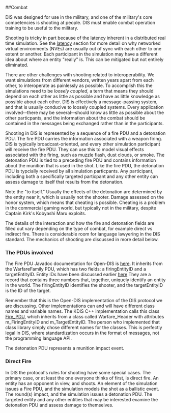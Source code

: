 ##Combat

DIS was designed for use in the military, and one of the military's core competencies is shooting at people. DIS must enable combat operation training to be useful to the military.

Shooting is tricky in part because of the latency inherent in a distributed real time simulation. See the <A href="Latency.md">latency</a> section for more detail on why networked virtual environments (NVEs) are usually out of sync with each other to one extent or another. Each participant in the simulation may have a different idea about where an entity "really" is. This can be mitigated but not entirely eliminated.

There are other challenges with shooting related to interoperability. We want simulations from different vendors, written years apart from each other, to interoperate as painlessly as possible. To accomplish this the simulations need to be _loosely coupled_, a term that means they should depend on each other as little as possible and have as little knowledge as possible about each other. DIS is effectively a message-passing system, and that is usually conducive to loosely coupled systems. Every application involved--there may be several--should know as little as possible about the other particpants, and the information about the combat should be contained in the messages being exchanged rather than in the participants.  

Shooting in DIS is represented by a sequence of a fire PDU and a detonation PDU. The fire PDU carries the information associated with a weapon firing. DIS is typically broadcast-oriented, and every other simulation participant will receive the fire PDU. They can use this to model visual effects associated with the firing, such as muzzle flash, dust clouds, or smoke. The detonation PDU is tied to a preceding fire PDU and contains information about the munition that is used in the shot. Like the fire PDU, the detonation PDU is typcially received by all simulation particpants. Any participant, including both a specifically targeted particpant and any other entity can assess damage to itself that results from the detonation. 

Note the "to itself." Usually the effects of the detonation are determined by the entity near it, which is usually not the shooter. Damage assessed on the honor system, which means that cheating is possible. Cheating is a problem in the commercial gaming world, but typically not in the military, despite Captain Kirk's Kobyashi Maru exploits.

The details of the interaction and how the fire and detonation fields are filled out vary depending on the type of combat, for example direct vs indirect fire. There is considerable room for language lawyering in the DIS standard. The mechanics of shooting are discussed in more detail below. 


### The PDUs involved

The Fire PDU Javadoc documentation for Open-DIS is <a href="javadoc/edu/nps/moves/dis/FirePdu.html">here</a>. It inherits from the WarfareFamily PDU, which has two fields: a firingEntityID and a targetEntityID. Entity IDs have been discussed earlier <a href="EntityIdentifiers.md">here</a> They are a record that contains three numbers that, together, uniquely identify an entity in the world. The firingEntityID identifies the shooter, and the targetEntityID is the ID of the target.

Remember that this is the Open-DIS implementation of the DIS protocol we are discussing. Other implementations can and will have different class names and variable names. The KDIS C++ implementation calls this class <a href="http://kdis.sourceforge.net/classdoc/class_k_d_i_s_1_1_p_d_u_1_1_warfare___header.html">Fire\_PDU</a>, which inherits from a class called Warfare\_Header with attributes m\_FiringEntityID and m\_TargetEntityID. The person who implemented that class library simply chose different names for the classes. This is perfectly legal in DIS, where standardization occurs in the format of messages, not the programming language API.

The detonation PDU represents a munition impact event. 

### Direct Fire
In DIS the protocol's rules for shooting have some special cases. The primary case, or at least the one everyone thinks of first, is direct fire. An entity has an opponent in view, and shoots.  An element of the simulation issues a Fire PDU, and the simulation models the shot as a ballistic event. The round(s) impact, and the simulation issues a detonation PDU. The targeted entity and any other entities that may be interested examine the detonation PDU and assess damage to themselves. 








